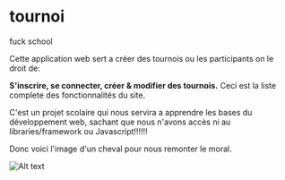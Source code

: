 # tournoi
fuck school

Cette application web sert a créer des tournois ou les participants on le droit de:

**S'inscrire, se connecter, créer & modifier des tournois.** 
Ceci est la liste complete des fonctionnalités du site.

C'est un projet scolaire qui nous servira a apprendre les bases du développement web, sachant que nous n'avons accès ni au libraries/framework ou Javascript!!!!!!

Donc voici l'image d'un cheval pour nous remonter le moral.

![Alt text](https://img.pixers.pics/pho_wat(s3:700/FO/57/67/78/11/700_FO57677811_0a398ba344d8fa53c20ba32a86a5f64f.jpg,700,467,cms:2018/10/5bd1b6b8d04b8_220x50-watermark.png,over,480,417,jpg)/papiers-peints-happy-horse-rouler-dans-l-39-herbe.jpg.jpg)
